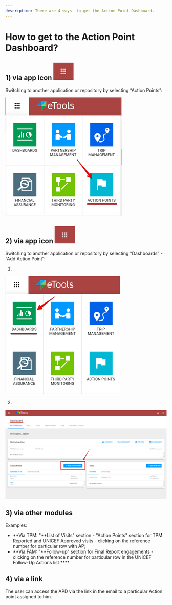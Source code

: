 ```yaml
---
description: There are 4 ways  to get the Action Point Dashboard.
---
```


# How to get to the Action Point Dashboard?

## **1\)**  via app icon ![](../.gitbook/assets/4%20%282%29.png) 

Switching to another application or repository by selecting “Action Points”:

![Switch to Action Points](../.gitbook/assets/1%20%282%29.png)

## **2\)** via app icon ![](../.gitbook/assets/4%20%282%29.png) 

Switching to another application or repository by selecting “Dashboards” - “Add Action Point”:

1.  

![Switch to Dashboards](../.gitbook/assets/2%20%282%29.png)

2.  

![Dashboard screen ](../.gitbook/assets/3%20%281%29.png)

## **3\)** via other modules

Examples:

* **Via TPM: "**List of Visits" section - "Action Points" section for TPM Reported and UNICEF Approved visits -  clicking on the reference number for particular row with AP;
* **Via FAM: "**Follow-up" section for Final Report engagements - clicking on the reference number for particular row in the UNICEF Follow-Up Actions list  ****

## **4\) via a link**

The user can access the APD via the link in the email to a particular Action point assigned to him.

  




